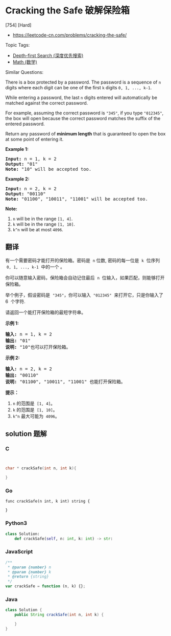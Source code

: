 # Cracking the Safe 破解保险箱

[754] [Hard]

- https://leetcode-cn.com/problems/cracking-the-safe/

Topic Tags:

- [Depth-first Search (深度优先搜索)](https://leetcode-cn.com/tag/depth-first-search/)
- [Math (数学)](https://leetcode-cn.com/tag/math/)

Similar Questions:

There is a box protected by a password. The password is a sequence of `n` digits where each digit can be one of the first `k` digits `0, 1, ..., k-1`.

While entering a password, the last `n` digits entered will automatically be matched against the correct password.

For example, assuming the correct password is `"345"`, if you type `"012345"`, the box will open because the correct password matches the suffix of the entered password.

Return any password of **minimum length** that is guaranteed to open the box at some point of entering it.

**Example 1:**

<pre><b>Input:</b> n = 1, k = 2
<b>Output:</b> "01"
<b>Note:</b> "10" will be accepted too.
</pre>

**Example 2:**

<pre><b>Input:</b> n = 2, k = 2
<b>Output:</b> "00110"
<b>Note:</b> "01100", "10011", "11001" will be accepted too.
</pre>

**Note:**

1.  `n` will be in the range `[1, 4]`.
2.  `k` will be in the range `[1, 10]`.
3.  `k^n` will be at most `4096`.

## 翻译

有一个需要密码才能打开的保险箱。密码是  `n` 位数, 密码的每一位是  `k`  位序列  `0, 1, ..., k-1`  中的一个 。

你可以随意输入密码，保险箱会自动记住最后  `n`  位输入，如果匹配，则能够打开保险箱。

举个例子，假设密码是  `"345"`，你可以输入  `"012345"`  来打开它，只是你输入了 6  个字符.

请返回一个能打开保险箱的最短字符串。

**示例 1:**

<pre><strong>输入:</strong> n = 1, k = 2
<strong>输出:</strong> "01"
<strong>说明:</strong> "10"也可以打开保险箱。
</pre>

**示例 2:**

<pre><strong>输入:</strong> n = 2, k = 2
<strong>输出:</strong> "00110"
<strong>说明: </strong>"01100", "10011", "11001" 也能打开保险箱。
</pre>

**提示：**

1.  `n` 的范围是  `[1, 4]`。
2.  `k` 的范围是  `[1, 10]`。
3.  `k^n` 最大可能为  `4096`。

## solution 题解

### C

```c


char * crackSafe(int n, int k){

}


```

### Go

```golang
func crackSafe(n int, k int) string {

}
```

### Python3

```python
class Solution:
    def crackSafe(self, n: int, k: int) -> str:

```

### JavaScript

```javascript
/**
 * @param {number} n
 * @param {number} k
 * @return {string}
 */
var crackSafe = function (n, k) {};
```

### Java

```java
class Solution {
    public String crackSafe(int n, int k) {

    }
}
```
